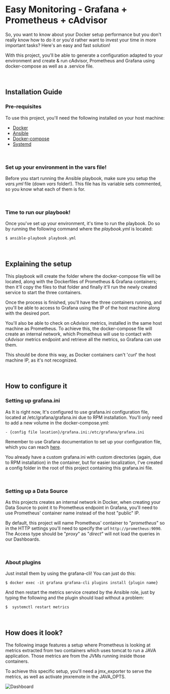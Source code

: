 # Easy Monitoring - Grafana + Prometheus + cAdvisor
So, you want to know about your Docker setup performance but you don't really know how to do it or you'd rather want to invest your time in more important tasks? Here's an easy and fast solution!

With this project, you'll be able to generate a configuration adapted to your environment and create & run cAdvisor, Prometheus and Grafana using docker-compose as well as a .service file.

&nbsp;&nbsp;

## Installation Guide

### Pre-requisites
To use this project, you'll need the following installed on your host machine:
- [Docker](https://www.docker.com/get-docker)
- [Ansible](https://www.ansible.com/)
- [Docker-compose](https://docs.docker.com/compose/install/)
- [Systemd](https://wiki.archlinux.org/index.php/systemd)

&nbsp;

### Set up your environment in the vars file!
Before you start running the Ansible playbook, make sure you setup the *vars.yml* file (down *vars* folder!). This file has its variable sets commented, so you know what each of them is for.

&nbsp;

### Time to run our playbook!
Once you've set up your environment, it's time to run the playbook. Do so by running the following command where the *playbook.yml* is located:

```
$ ansible-playbook playbook.yml
```
&nbsp;&nbsp;

## Explaining the setup
This playbook will create the folder where the docker-compose file will be located, along with the Dockerfiles of Prometheus & Grafana containers; then it'll copy the files to that folder and finally it'll run the newly created service to start the three containers.

Once the process is finished, you'll have the three containers running, and you'll be able to access to Grafana using the IP of the host machine along with the desired port.

You'll also be able to check on cAdvisor metrics, installed in the same host machine as Prometheus. To achieve this, the docker-compose file will create an internal network, which Prometheus will use to contact with cAdvisor metrics endpoint and retrieve all the metrics, so Grafana can use them.

This should be done this way, as Docker containers can't '*curl*' the host machine IP, as it's not recognized.

&nbsp;&nbsp;

## How to configure it

### Setting up grafana.ini
As It is right now, It's configured to use grafana.ini configuration file, located at /etc/grafana/grafana.ini due to RPM installation. You'll only need to add a new volume in the docker-compose.yml: 

```
- {config file location}/grafana.ini:/etc/grafana/grafana.ini
```

Remember to use Grafana documentation to set up your configuration file, which you can reach [here](http://docs.grafana.org/installation/configuration/).

You already have a custom grafana.ini with custom directories (again, due to RPM installation) in the container, but for easier localization, I've created a config folder in the root of this project containing this grafana.ini file.

&nbsp;

### Setting up a Data Source
As this projects creates an internal network in Docker, when creating your Data Source to point it to Prometheus endpoint in Grafana, you'll need to use Prometheus' container name instead of the host "public" IP. 

By default, this project will name Prometheus' container to "*prometheus*" so in the HTTP settings you'll need to specify the url `http://prometheus:9090`. The Access type should be "*proxy*" as "*direct*" will not load the queries in our Dashboards. 

&nbsp;

### About plugins
Just install them by using the grafana-cli! You can just do this:

```
$ docker exec -it grafana grafana-cli plugins install {plugin name}
``` 

And then restart the metrics service created by the Ansible role, just by typing the following and the plugin should load without a problem:

```
$  systemctl restart metrics
```

&nbsp;&nbsp;

## How does it look?
The following image features a setup where Prometheus is looking at metrics extracted from two containers which uses tomcat to run a JAVA application. Those metrics are from the JVMs running inside those containers.

To achieve this specific setup, you'll need a jmx_exporter to serve the metrics, as well as activate jmxremote in the JAVA_OPTS.

![Dashboard](https://i.imgur.com/lnLE76j.png)
